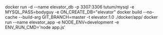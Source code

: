 docker run -d --name elevator_db -p 3307:3306 tutum/mysql -e MYSQL_PASS=bodyguy -e ON_CREATE_DB="elevator"
docker build --no-cache --build-arg GIT_BRANCH=master -t elevator:1.0 ./docker/app/
docker run --name elevator_app -e NODE_ENV=development -e ENV_RUN_CMD='node app.js'